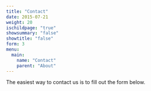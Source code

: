 ```yaml
---
title: "Contact"
date: 2015-07-21
weight: 20
ischildpage: "true"
showsummary: "false"
showtitle: "false"
form: 3
menu:
  main:
    name: "Contact"
    parent: "About"
---
```

 The easiest way to contact us is to fill out the form below.
